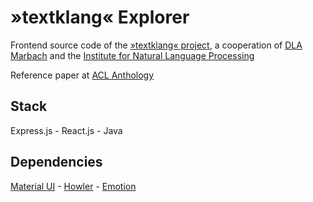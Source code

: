 # »textklang« Explorer

Frontend source code of the [»textklang« project](https://www.srcts.uni-stuttgart.de/abteilungen/digital_humanities/textklang/), a cooperation of [DLA Marbach](https://www.dla-marbach.de/forschung/forschungsprojekte/textklang/) and the [Institute for Natural Language Processing](https://www.ims.uni-stuttgart.de/forschung/projekte/textklang/)

Reference paper at [ACL Anthology](https://aclanthology.org/2022.lrec-1.572/) 

## Stack

Express.js - React.js - Java

## Dependencies

[Material UI](https://mui.com/material-ui/) - [Howler](https://howlerjs.com/) - [Emotion](https://emotion.sh/)
